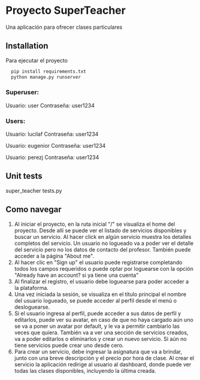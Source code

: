 
# Proyecto SuperTeacher

Una aplicación para ofrecer clases particulares


## Installation

Para ejecutar el proyecto

```bash
  pip install requirements.txt
  python manage.py runserver
```

### Superuser:
Usuario: user
Contraseña: user1234

### Users:
Usuario: lucilaf
Contraseña: user1234

Usuario: eugenior
Contraseña: user1234

Usuario: perezj
Contraseña: user1234

## Unit tests
super_teacher tests.py

## Como navegar

1. Al iniciar el proyecto, en la ruta inicial "/" se visualiza el home del proyecto. Desde allí se puede ver el listado de servicios disponibles y buscar un servicio. Al hacer click en algún servicio muestra los detalles completos del servicio. Un usuario no logueado va a poder ver el detalle del servicio pero no los datos de contacto del profesor. También puede acceder a la página "About me".
2. Al hacer clic en "Sign up" el usuario puede registrarse completando todos los campos requeridos o puede optar por loguearse con la opción "Already have an account? si ya tiene una cuenta"
3. Al finalizar el registro, el usuario debe loguearse para poder acceder a la plataforma.
4. Una vez iniciada la sesión, se visualiza en el título principal el nombre del usuario logueado, se puede acceder al perfil desde el menú o desloguearse.
5. Si el usuario ingresa al perfil, puede acceder a sus datos de perfil y editarlos, puede ver su avatar, en caso de que no haya cargado aún uno se va a poner un avatar por default, y le va a permitir cambiarlo las veces que quiera. También va a ver una sección de servicios creados, va a poder editarlos o eliminarlos y crear un nuevo servicio. Si aún no tiene servicios puede crear uno desde cero.
6. Para crear un servicio, debe ingresar la asignatura que va a brindar, junto con una breve descripción y el precio por hora de clase. Al crear el servicio la aplicación redirige al usuario al dashboard, donde puede ver todas las clases disponibles, incluyendo la última creada.
